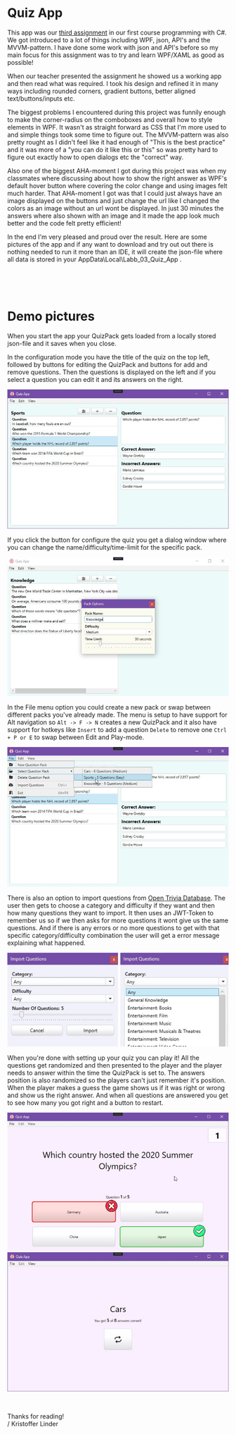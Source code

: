 # Quiz App

This app was our [third assignment](/ASSIGNMENT.md) in our first course programming with C#.
We got introduced to a lot of things including WPF, json, API's and the MVVM-pattern.
I have done some work with json and API's before so my main focus for this assignment was to try and learn WPF/XAML as good as possible!

When our teacher presented the assignment he showed us a working app and then read what was required. I took his design and refined it in many ways including rounded corners, gradient buttons, better aligned text/buttons/inputs etc.

The biggest problems I encountered during this project was funnily enough to make the corner-radius on the comboboxes and overall how to style elements in WPF. It wasn't as straight forward as CSS that I'm more used to and simple things took some time to figure out. The MVVM-pattern was also pretty rought as I didn't feel like it had enough of "This is the best practice" and it was more of a "you can do it like this or this" so was pretty hard to figure out exactly how to open dialogs etc the "correct" way.

Also one of the biggest AHA-moment I got during this project was when my classmates where discussing about how to show the right answer as WPF's default hover button where covering the color change and using images felt much harder. That AHA-moment I got was that I could just always have an image displayed on the buttons and just change the url like I changed the colors as an image without an url wont be displayed. In just 30 minutes the answers where also shown with an image and it made the app look much better and the code felt pretty efficient!

In the end I'm very pleased and proud over the result. Here are some pictures of the app and if any want to download and try out out there is nothing needed to run it more than an IDE, it will create the json-file where all data is stored in your AppData\Local\Labb_03_Quiz_App .


<br/>
<br/>
<br/>

# Demo pictures

When you start the app your QuizPack gets loaded from a locally stored json-file and it saves when you close.

In the configuration mode you have the title of the quiz on the top left, followed by buttons for editing the QuizPack and buttons for add and remove questions.
Then the questions is displayed on the left and if you select a question you can edit it and its answers on the right.

![](/presentation_images/CustomizeQuizPacks.jpg)

If you click the button for configure the quiz you get a dialog window where you can change the name/difficulty/time-limit for the specific pack.

![](/presentation_images/EditQuizPack.jpg)

In the File menu option you could create a new pack or swap between different packs you've already made. The menu is setup to have support for Alt navigation so ` Alt -> F -> N ` creates a new QuizPack and it also have support for hotkeys like ` Insert ` to add a question ` Delete ` to remove one ` Ctrl + P or E ` to swap between Edit and Play-mode.

![](/presentation_images/ChangeQuizPack.JPG)

There is also an option to import questions from [Open Trivia Database](https://opentdb.com/).
The user then gets to choose a category and difficulty if they want and then how many questions they want to import.
It then uses an JWT-Token to remember us so if we then asks for more questions it wont give us the same questions.
And if there is any errors or no more questions to get with that specific category/difficulty combination the user will get a error message explaining what happened.

![](/presentation_images/OpenTdb.jpg)

When you're done with setting up your quiz you can play it! All the questions get randomized and then presented to the player and the player needs to answer within the time the QuizPack is set to. The answers position is also randomized so the players can't just remember it's position. When the player makes a guess the game shows us if it was right or wrong and show us the right answer. And when all questions are answered you get to see how many you got right and a button to restart.

![](/presentation_images/PlayQuiz.JPG)
![](/presentation_images/Result.jpg)


<br/>

Thanks for reading!<br/>
/ Kristoffer Linder